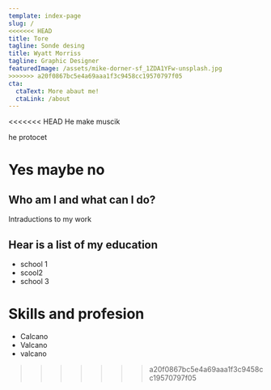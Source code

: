 ```yaml
---
template: index-page
slug: /
<<<<<<< HEAD
title: Tore
tagline: Sonde desing
title: Wyatt Morriss
tagline: Graphic Designer
featuredImage: /assets/mike-dorner-sf_1ZDA1YFw-unsplash.jpg
>>>>>>> a20f0867bc5e4a69aaa1f3c9458cc19570797f05
cta:
  ctaText: More abaut me!
  ctaLink: /about
---
```

<<<<<<< HEAD
He make muscik

he protocet

**Yes maybe no**
=======


## Who am I and what can I do?

Intraductions to my work

## Hear is a list of my education

* school 1
* scool2
* school 3



# Skills and profesion

* Calcano
* Valcano
* valcano
>>>>>>> a20f0867bc5e4a69aaa1f3c9458cc19570797f05
